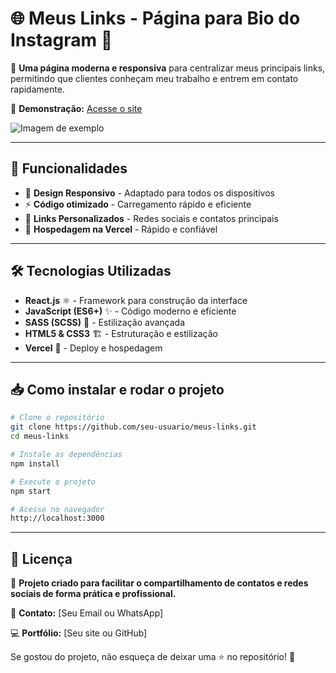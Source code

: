 # 🌐 Meus Links - Página para Bio do Instagram 🔗

🚀 **Uma página moderna e responsiva** para centralizar meus principais links, permitindo que clientes conheçam meu trabalho e entrem em contato rapidamente.

🔗 **Demonstração:** [Acesse o site](https://meus-links-nine.vercel.app/)

![Imagem de exemplo](./public/logo.avif)

---

## 📌 Funcionalidades
- 📱 **Design Responsivo** - Adaptado para todos os dispositivos  
- ⚡ **Código otimizado** - Carregamento rápido e eficiente  
- 🔗 **Links Personalizados** - Redes sociais e contatos principais  
- 🚀 **Hospedagem na Vercel** - Rápido e confiável  

---

## 🛠️ Tecnologias Utilizadas

- **React.js** ⚛️ - Framework para construção da interface
- **JavaScript (ES6+)** ✨ - Código moderno e eficiente
- **SASS (SCSS)** 🎨 - Estilização avançada
- **HTML5 & CSS3** 🏗️ - Estruturação e estilização
- **Vercel** 🚀 - Deploy e hospedagem

---

## 📥 Como instalar e rodar o projeto

```sh
# Clone o repositório
git clone https://github.com/seu-usuario/meus-links.git
cd meus-links

# Instale as dependências
npm install

# Execute o projeto
npm start

# Acesse no navegador
http://localhost:3000
```

---

## 📄 Licença

💼 **Projeto criado para facilitar o compartilhamento de contatos e redes sociais de forma prática e profissional.**

📧 **Contato:** [Seu Email ou WhatsApp]

💻 **Portfólio:** [Seu site ou GitHub]

Se gostou do projeto, não esqueça de deixar uma ⭐ no repositório! 🚀

